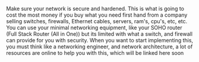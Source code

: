 Make sure your network is secure and hardened. This is what is going to cost the most money if you buy what you need first hand from a company selling switches, firewalls, Ethernet cables, servers, ram's, cpu's, etc, etc. You can use your minimal networking equipment, like your SOHO router (Full Stack Router (All in One)) but its limited with what a switch, and firewall  can provide for you with security. When you want to start implementing this, you must think like a networking engineer, and network architecture, a lot of resources are online to help you with this, which will be linked here soon